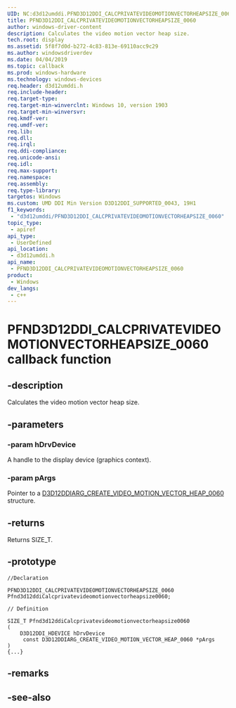 ```yaml
---
UID: NC:d3d12umddi.PFND3D12DDI_CALCPRIVATEVIDEOMOTIONVECTORHEAPSIZE_0060
title: PFND3D12DDI_CALCPRIVATEVIDEOMOTIONVECTORHEAPSIZE_0060
author: windows-driver-content
description: Calculates the video motion vector heap size.
tech.root: display
ms.assetid: 5f8f7d0d-b272-4c83-813e-69110acc9c29
ms.author: windowsdriverdev
ms.date: 04/04/2019
ms.topic: callback
ms.prod: windows-hardware
ms.technology: windows-devices
req.header: d3d12umddi.h
req.include-header: 
req.target-type: 
req.target-min-winverclnt: Windows 10, version 1903
req.target-min-winversvr: 
req.kmdf-ver: 
req.umdf-ver: 
req.lib: 
req.dll: 
req.irql: 
req.ddi-compliance: 
req.unicode-ansi: 
req.idl: 
req.max-support: 
req.namespace: 
req.assembly: 
req.type-library: 
targetos: Windows
ms.custom: UMD DDI Min Version D3D12DDI_SUPPORTED_0043, 19H1
f1_keywords:
 - "d3d12umddi/PFND3D12DDI_CALCPRIVATEVIDEOMOTIONVECTORHEAPSIZE_0060"
topic_type:
 - apiref
api_type:
 - UserDefined
api_location:
 - d3d12umddi.h
api_name:
 - PFND3D12DDI_CALCPRIVATEVIDEOMOTIONVECTORHEAPSIZE_0060
product:
 - Windows
dev_langs:
 - c++
---
```


# PFND3D12DDI_CALCPRIVATEVIDEOMOTIONVECTORHEAPSIZE_0060 callback function

## -description

Calculates the video motion vector heap size.

## -parameters

### -param hDrvDevice

A handle to the display device (graphics context).

### -param pArgs

Pointer to a [D3D12DDIARG_CREATE_VIDEO_MOTION_VECTOR_HEAP_0060](ns-d3d12umddi-d3d12ddiarg_create_video_motion_vector_heap_0060.md) structure.

## -returns

Returns SIZE_T.

## -prototype

```
//Declaration

PFND3D12DDI_CALCPRIVATEVIDEOMOTIONVECTORHEAPSIZE_0060 Pfnd3d12ddiCalcprivatevideomotionvectorheapsize0060; 

// Definition

SIZE_T Pfnd3d12ddiCalcprivatevideomotionvectorheapsize0060 
(
	D3D12DDI_HDEVICE hDrvDevice
	 const D3D12DDIARG_CREATE_VIDEO_MOTION_VECTOR_HEAP_0060 *pArgs
)
{...}

```

## -remarks

## -see-also

